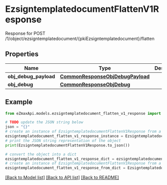 # EzsigntemplatedocumentFlattenV1Response

Response for POST /1/object/ezsigntemplatedocument/{pkiEzsigntemplatedocument}/flatten

## Properties

Name | Type | Description | Notes
------------ | ------------- | ------------- | -------------
**obj_debug_payload** | [**CommonResponseObjDebugPayload**](CommonResponseObjDebugPayload.md) |  | 
**obj_debug** | [**CommonResponseObjDebug**](CommonResponseObjDebug.md) |  | [optional] 

## Example

```python
from eZmaxApi.models.ezsigntemplatedocument_flatten_v1_response import EzsigntemplatedocumentFlattenV1Response

# TODO update the JSON string below
json = "{}"
# create an instance of EzsigntemplatedocumentFlattenV1Response from a JSON string
ezsigntemplatedocument_flatten_v1_response_instance = EzsigntemplatedocumentFlattenV1Response.from_json(json)
# print the JSON string representation of the object
print(EzsigntemplatedocumentFlattenV1Response.to_json())

# convert the object into a dict
ezsigntemplatedocument_flatten_v1_response_dict = ezsigntemplatedocument_flatten_v1_response_instance.to_dict()
# create an instance of EzsigntemplatedocumentFlattenV1Response from a dict
ezsigntemplatedocument_flatten_v1_response_from_dict = EzsigntemplatedocumentFlattenV1Response.from_dict(ezsigntemplatedocument_flatten_v1_response_dict)
```
[[Back to Model list]](../README.md#documentation-for-models) [[Back to API list]](../README.md#documentation-for-api-endpoints) [[Back to README]](../README.md)


